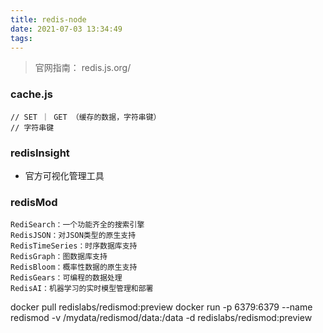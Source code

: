 ```yaml
---
title: redis-node
date: 2021-07-03 13:34:49
tags:
---
```

> 官网指南： redis.js.org/
### cache.js
```
// SET ｜ GET （缓存的数据，字符串键）
// 字符串键
```

### redisInsight
- 官方可视化管理工具

### redisMod
```
RediSearch：一个功能齐全的搜索引擎
RedisJSON：对JSON类型的原生支持
RedisTimeSeries：时序数据库支持
RedisGraph：图数据库支持
RedisBloom：概率性数据的原生支持
RedisGears：可编程的数据处理
RedisAI：机器学习的实时模型管理和部署
```
docker pull redislabs/redismod:preview
docker run -p 6379:6379 --name redismod -v /mydata/redismod/data:/data -d redislabs/redismod:preview